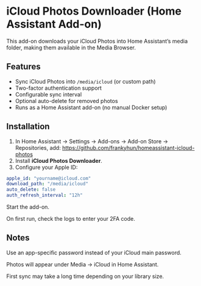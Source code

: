 # iCloud Photos Downloader (Home Assistant Add-on)

This add-on downloads your iCloud Photos into Home Assistant’s media folder, making them available in the Media Browser.

## Features
- Sync iCloud Photos into `/media/icloud` (or custom path)
- Two-factor authentication support
- Configurable sync interval
- Optional auto-delete for removed photos
- Runs as a Home Assistant add-on (no manual Docker setup)

## Installation
1. In Home Assistant → Settings → Add-ons → Add-on Store → Repositories, add:
https://github.com/frankyhun/homeassistant-icloud-photos
2. Install **iCloud Photos Downloader**.
3. Configure your Apple ID:
```yaml
apple_id: "yourname@icloud.com"
download_path: "/media/icloud"
auto_delete: false
auth_refresh_interval: "12h"
```
Start the add-on.


On first run, check the logs to enter your 2FA code.

## Notes
Use an app-specific password instead of your iCloud main password.

Photos will appear under Media → iCloud in Home Assistant.


First sync may take a long time depending on your library size.
